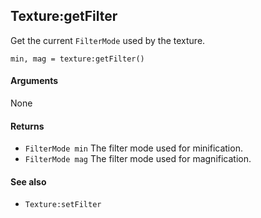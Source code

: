 <!--
category: reference
-->

Texture:getFilter
---

Get the current `FilterMode` used by the texture.

    min, mag = texture:getFilter()

#### Arguments

None

#### Returns

- `FilterMode min` The filter mode used for minification.
- `FilterMode mag` The filter mode used for magnification.

#### See also

- `Texture:setFilter`
